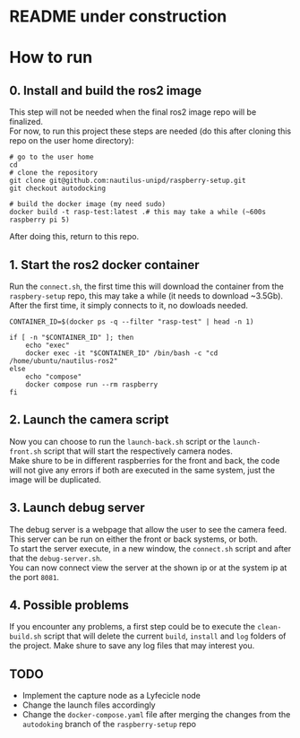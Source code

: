 # README under construction

# How to run
## 0. Install and build the ros2 image
This step will not be needed when the final ros2 image repo will be finalized.\
For now, to run this project these steps are needed (do this after cloning this repo on the user home directory):

```shell
# go to the user home
cd
# clone the repository 
git clone git@github.com:nautilus-unipd/raspberry-setup.git
git checkout autodocking

# build the docker image (my need sudo)
docker build -t rasp-test:latest .# this may take a while (~600s raspberry pi 5)
```
After doing this, return to this repo.

## 1. Start the ros2 docker container
Run the `connect.sh`, the first time this will download the container from the `raspbery-setup` repo, this may take a while (it needs to download ~3.5Gb). After the first time, it simply connects to it, no dowloads needed. 

```shell
CONTAINER_ID=$(docker ps -q --filter "rasp-test" | head -n 1)

if [ -n "$CONTAINER_ID" ]; then
    echo "exec"
    docker exec -it "$CONTAINER_ID" /bin/bash -c "cd /home/ubuntu/nautilus-ros2"
else
    echo "compose"	
    docker compose run --rm raspberry
fi
```
## 2. Launch the camera script
Now you can choose to run the `launch-back.sh` script or the `launch-front.sh` script that will start the respectively camera nodes.\
Make shure to be in different raspberries for the front and back, the code will not give any errors if both are executed in the same system, just the image will be duplicated.
## 3. Launch debug server
The debug server is a webpage that allow the user to see the camera feed. This server can be run on either the front or back systems, or both.\
To start the server execute, in a new window, the `connect.sh` script and after that the `debug-server.sh`.\
You can now connect view the server at the shown ip or at the system ip at the port `8081`.
## 4. Possible problems
If you encounter any problems, a first step could be to execute the `clean-build.sh` script that will delete the current `build`, `install` and `log` folders of the project. Make shure to save any log files that may interest you.

## TODO
- Implement the capture node as a Lyfecicle node
- Change the launch files accordingly
- Change the `docker-compose.yaml` file after merging the changes from the `autodoking` branch of the `raspberry-setup` repo
